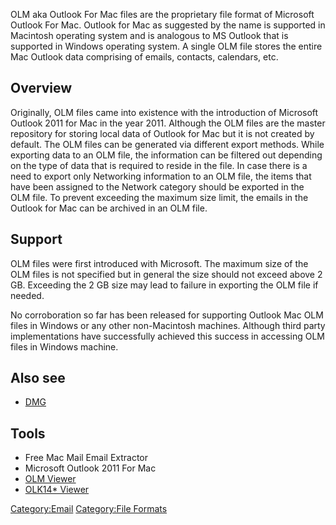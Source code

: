 OLM aka Outlook For Mac files are the proprietary file format of
Microsoft Outlook For Mac. Outlook for Mac as suggested by the name is
supported in Macintosh operating system and is analogous to MS Outlook
that is supported in Windows operating system. A single OLM file stores
the entire Mac Outlook data comprising of emails, contacts, calendars,
etc.

## Overview

Originally, OLM files came into existence with the introduction of
Microsoft Outlook 2011 for Mac in the year 2011. Although the OLM files
are the master repository for storing local data of Outlook for Mac but
it is not created by default. The OLM files can be generated via
different export methods. While exporting data to an OLM file, the
information can be filtered out depending on the type of data that is
required to reside in the file. In case there is a need to export only
Networking information to an OLM file, the items that have been assigned
to the Network category should be exported in the OLM file. To prevent
exceeding the maximum size limit, the emails in the Outlook for Mac can
be archived in an OLM file.

## Support

OLM files were first introduced with Microsoft. The maximum size of the
OLM files is not specified but in general the size should not exceed
above 2 GB. Exceeding the 2 GB size may lead to failure in exporting the
OLM file if needed.

No corroboration so far has been released for supporting Outlook Mac OLM
files in Windows or any other non-Macintosh machines. Although third
party implementations have successfully achieved this success in
accessing OLM files in Windows machine.

## Also see

- [DMG](DMG "wikilink")

## Tools

- Free Mac Mail Email Extractor
- Microsoft Outlook 2011 For Mac
- [OLM Viewer](OLM_Viewer "wikilink")
- [OLK14\* Viewer](http://www.systoolsgroup.com/olk/viewer)

[Category:Email](Category:Email "wikilink") [Category:File
Formats](Category:File_Formats "wikilink")
